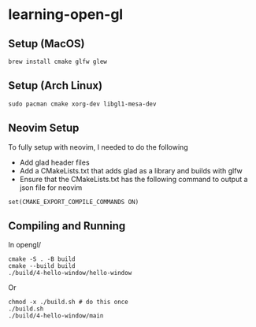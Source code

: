 # learning-open-gl

## Setup (MacOS)

```shell
brew install cmake glfw glew
```

## Setup (Arch Linux)

```shell
sudo pacman cmake xorg-dev libgl1-mesa-dev
```

## Neovim Setup

To fully setup with neovim, I needed to do the following

- Add glad header files
- Add a CMakeLists.txt that adds glad as a library and builds with glfw
- Ensure that the CMakeLists.txt has the following command to output a json file for neovim

```shell
set(CMAKE_EXPORT_COMPILE_COMMANDS ON)
```

## Compiling and Running

In opengl/

```shell
cmake -S . -B build
cmake --build build
./build/4-hello-window/hello-window
```

Or

```shell
chmod -x ./build.sh # do this once
./build.sh
./build/4-hello-window/main
```
